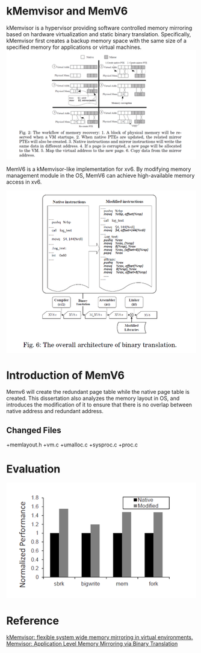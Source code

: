 kMemvisor and MemV6
=========
kMemvisor is a hypervisor providing software controlled memory mirroring based on hardware virtualization and static binary translation. Specifically, kMemvisor first creates a backup memory space with the same size of a specified memory for applications or virtual machines.   
![workflow](pic/workflow.png)

MemV6 is a kMemvisor-like implementation for xv6. By modifying memory management module in the OS, MemV6 can achieve high-available memory access in xv6. 

![bt](pic/bt.png)  

Introduction of MemV6
=========
Memv6 will create the redundant page table while the native page table is created. This dissertation also analyzes the memory layout in OS, and introduces the modification of it to ensure that there is no overlap between native address and redundant address.

Changed Files
---------
+memlayout.h
+vm.c
+umalloc.c
+sysproc.c
+proc.c 
  
  
Evaluation
=========
![evaluation](pic/evaluation.png)
  
Reference
=========
[kMemvisor: flexible system wide memory mirroring in virtual environments.](http://dl.acm.org/citation.cfm?doid=2462902.2462910)
[Memvisor: Application Level Memory Mirroring via Binary Translation](http://ieeexplore.ieee.org/xpl/articleDetails.jsp?tp=&arnumber=6337823)